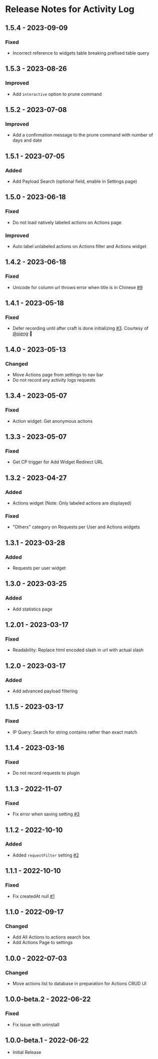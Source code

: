# Release Notes for Activity Log

## 1.5.4 - 2023-09-09
### Fixed
- Incorrect reference to widgets table breaking prefixed table query

## 1.5.3 - 2023-08-26
### Improved
- Add `interactive` option to prune command

## 1.5.2 - 2023-07-08
### Improved
- Add a confirmation message to the prune command with number of days and date

## 1.5.1 - 2023-07-05
### Added
- Add Payload Search (optional field, enable in Settings page)

## 1.5.0 - 2023-06-18
### Fixed
- Do not load natively labeled actions on Actions page

### Improved
- Auto label unlabeled actions on Actions filter and Actions widget

## 1.4.2 - 2023-06-18
### Fixed
- Unicode for column url throws error when title is in Chinese [#9](https://github.com/matfish2/craft-activity-log/issues/9)

## 1.4.1 - 2023-05-18
### Fixed 
- Defer recording until after craft is done initializing [#3](https://github.com/matfish2/craft-activity-log/pull/8). Courtesy of [@sjeng](https://github.com/sjeng) :pray:  

## 1.4.0 - 2023-05-13
### Changed
- Move Actions page from settings to nav bar 
- Do not record any activity logs requests

## 1.3.4 - 2023-05-07
### Fixed
- Action widget: Get anonymous actions

## 1.3.3 - 2023-05-07
### Fixed
- Get CP trigger for Add Widget Redirect URL

## 1.3.2 - 2023-04-27
### Added
- Actions widget (Note: Only labeled actions are displayed)

### Fixed
- "Others" category on Requests per User and Actions widgets

## 1.3.1 - 2023-03-28
### Added
- Requests per user widget

## 1.3.0 - 2023-03-25
### Added
- Add statistics page

## 1.2.01 - 2023-03-17
### Fixed
- Readability: Replace html encoded slash in url with actual slash 

## 1.2.0 - 2023-03-17
### Added 
- Add advanced payload filtering

## 1.1.5 - 2023-03-17
### Fixed
- IP Query: Search for string contains rather than exact match

## 1.1.4 - 2023-03-16
### Fixed
- Do not record requests to plugin

## 1.1.3 - 2022-11-07
### Fixed
- Fix error when saving setting [#3](https://github.com/matfish2/craft-activity-log/issues/3)

## 1.1.2 - 2022-10-10
### Added
- Added `requestFilter` setting [#2](https://github.com/matfish2/craft-activity-log/issues/2)

## 1.1.1 - 2022-10-10
### Fixed
- Fix createdAt null [#1](https://github.com/matfish2/craft-activity-log/issues/1)

## 1.1.0 - 2022-09-17
### Changed 
- Add All Actions to actions search box
- Add Actions Page to settings 

## 1.0.0 - 2022-07-03
###  Changed
- Move actions list to database in preparation for Actions CRUD UI

## 1.0.0-beta.2 - 2022-06-22
### Fixed
- Fix issue with uninstall

## 1.0.0-beta.1 - 2022-06-22
- Initial Release